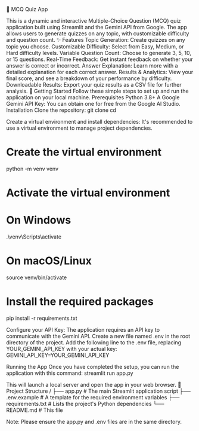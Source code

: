 🧠 MCQ Quiz App

This is a dynamic and interactive Multiple-Choice Question (MCQ) quiz application built using Streamlit and the Gemini API from Google. The app allows users to generate quizzes on any topic, with customizable difficulty and question count.
✨ Features
Topic Generation: Create quizzes on any topic you choose.
Customizable Difficulty: Select from Easy, Medium, or Hard difficulty levels.
Variable Question Count: Choose to generate 3, 5, 10, or 15 questions.
Real-Time Feedback: Get instant feedback on whether your answer is correct or incorrect.
Answer Explanation: Learn more with a detailed explanation for each correct answer.
Results & Analytics: View your final score, and see a breakdown of your performance by difficulty.
Downloadable Results: Export your quiz results as a CSV file for further analysis.
🚀 Getting Started
Follow these simple steps to set up and run the application on your local machine.
Prerequisites
Python 3.8+
A Google Gemini API Key: You can obtain one for free from the Google AI Studio.
Installation
Clone the repository:
git clone <your-repository-url>
cd <your-project-folder>


Create a virtual environment and install dependencies:
It's recommended to use a virtual environment to manage project dependencies.
# Create the virtual environment
python -m venv venv

# Activate the virtual environment
# On Windows
.\venv\Scripts\activate
# On macOS/Linux
source venv/bin/activate

# Install the required packages
pip install -r requirements.txt


Configure your API Key:
The application requires an API key to communicate with the Gemini API.
Create a new file named .env in the root directory of the project.
Add the following line to the .env file, replacing YOUR_GEMINI_API_KEY with your actual key:
GEMINI_API_KEY=YOUR_GEMINI_API_KEY


Running the App
Once you have completed the setup, you can run the application with this command:
streamlit run app.py


This will launch a local server and open the app in your web browser.
📁 Project Structure
/
├── app.py                  # The main Streamlit application script
├── .env.example            # A template for the required environment variables
├── requirements.txt        # Lists the project's Python dependencies
└── README.md               # This file


Note: Please ensure the app.py and .env files are in the same directory.

